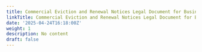 ```yaml
---
title: Commercial Eviction and Renewal Notices Legal Document for Business
linkTitle: Commercial Eviction and Renewal Notices Legal Document for Business
date: '2025-04-24T16:18:00Z'
weight: 1
description: No content
draft: false
---
```



